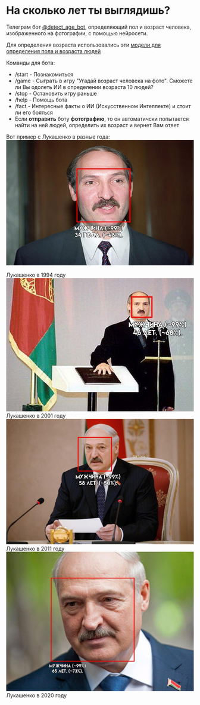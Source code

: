 # На сколько лет ты выглядишь?
Телеграм бот [@detect_age_bot](https://t.me/detect_age_bot "Телеграм"), определяющий пол и возраст человека, изображенного на фотографии, с помощью нейросети.

Для определения возраста использовались эти [модели для определения пола и возраста людей](https://github.com/davisking/dlib-models "GitHub репозиторий")

Команды для бота:
* /start - Познакомиться
* /game - Сыграть в игру "Угадай возраст человека на фото". Сможете ли Вы одолеть ИИ в определении возраста 10 людей? 
* /stop - Остановить игру раньше
* /help - Помощь бота
* /fact - Интересные факты о ИИ (Искусственном Интеллекте) и стоит ли его бояться
* Если **отправить** боту **фотографию**, то он автоматичски попытается найти на ней людей, определить их возраст и вернет Вам ответ

Вот пример с Лукашенко в разные года:
![Лукашенко в 1994 году](/static/luka/1994_p.jpg)

Лукашенко в 1994 году
![Лукашенко в 2001 году](/static/luka/2001_p.jpg)
Лукашенко в 2001 году
![Лукашенко в 2011 году](/static/luka/2011_p.jpg)
Лукашенко в 2011 году
![Лукашенко в 2020 году](/static/luka/2020_p.jpg)
Лукашенко в 2020 году

